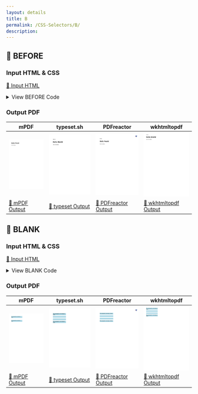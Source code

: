 ```yaml
---
layout: details
title: B
permalink: /CSS-Selectors/B/
description: 
---
```




## 🔬 BEFORE

### Input HTML & CSS

[📄 Input HTML](https://raw.githubusercontent.com/azettl/compare.html2pdf.tools/master//html/CSS%20Selectors/B/before.html)

<details>
    <summary>
        View BEFORE Code
    </summary>
    <pre><code class="hljs xml"><span class="hljs-meta">&lt;!DOCTYPE <span class="hljs-meta-keyword">html</span>&gt;</span>
<span class="hljs-comment">&lt;!-- Sample from https://css-tricks.com/almanac/selectors/a/after-and-before/ --&gt;</span>
<span class="hljs-tag">&lt;<span class="hljs-name">html</span> <span class="hljs-attr">lang</span>=<span class="hljs-string">"en"</span>&gt;</span>
    <span class="hljs-tag">&lt;<span class="hljs-name">head</span>&gt;</span>
        <span class="hljs-tag">&lt;<span class="hljs-name">style</span>&gt;</span><span class="css">
        <span class="hljs-selector-tag">div</span><span class="hljs-selector-pseudo">::before</span> {
  <span class="hljs-attribute">content</span>: <span class="hljs-string">"before"</span>;
}
        </span><span class="hljs-tag">&lt;/<span class="hljs-name">style</span>&gt;</span>
    <span class="hljs-tag">&lt;/<span class="hljs-name">head</span>&gt;</span>
    <span class="hljs-tag">&lt;<span class="hljs-name">body</span>&gt;</span>
        <span class="hljs-tag">&lt;<span class="hljs-name">div</span>&gt;</span>
            <span class="hljs-tag">&lt;<span class="hljs-name">h1</span>&gt;</span>Hello World<span class="hljs-tag">&lt;/<span class="hljs-name">h1</span>&gt;</span>    
            <span class="hljs-tag">&lt;<span class="hljs-name">p</span>&gt;</span>Test for before.<span class="hljs-tag">&lt;/<span class="hljs-name">p</span>&gt;</span>
        <span class="hljs-tag">&lt;/<span class="hljs-name">div</span>&gt;</span>
    <span class="hljs-tag">&lt;/<span class="hljs-name">body</span>&gt;</span>
<span class="hljs-tag">&lt;/<span class="hljs-name">html</span>&gt;</span></code><button class='button-code-copy'>📋 Copy Code</button></pre>
</details>

### Output PDF

| mPDF | typeset.sh | PDFreactor | wkhtmltopdf
|---------|---------|---------|---------|
| ![mPDF Preview](mpdf__html_CSS_Selectors_B_before.html.png) | ![typeset Preview](typeset__html_CSS_Selectors_B_before.html.png) | ![PDFreactor Preview](pdfreactor__html_CSS_Selectors_B_before.html.png) | ![wkhtmltopdf Preview](wkhtmltopdf__html_CSS_Selectors_B_before.html.png) |
| [📕 mPDF Output](mpdf__html_CSS_Selectors_B_before.html.pdf) | [📕 typeset Output](typeset__html_CSS_Selectors_B_before.html.pdf) | [📕 PDFreactor Output](pdfreactor__html_CSS_Selectors_B_before.html.pdf) | [📕 wkhtmltopdf Output](wkhtmltopdf__html_CSS_Selectors_B_before.html.pdf) |

## 🔬 BLANK

### Input HTML & CSS

[📄 Input HTML](https://raw.githubusercontent.com/azettl/compare.html2pdf.tools/master//html/CSS%20Selectors/B/blank.html)

<details>
    <summary>
        View BLANK Code
    </summary>
    <pre><code class="hljs xml"><span class="hljs-meta">&lt;!DOCTYPE <span class="hljs-meta-keyword">html</span>&gt;</span>
<span class="hljs-comment">&lt;!-- Sample from https://css-tricks.com/almanac/selectors/b/blank/ --&gt;</span>
<span class="hljs-tag">&lt;<span class="hljs-name">html</span> <span class="hljs-attr">lang</span>=<span class="hljs-string">"en"</span>&gt;</span>
    <span class="hljs-tag">&lt;<span class="hljs-name">head</span>&gt;</span>
        <span class="hljs-tag">&lt;<span class="hljs-name">style</span>&gt;</span><span class="css">
        <span class="hljs-selector-tag">p</span> {
  <span class="hljs-attribute">min-height</span>: <span class="hljs-number">30px</span>;
  <span class="hljs-attribute">width</span>: <span class="hljs-number">250px</span>;
  <span class="hljs-attribute">background-color</span>: lightblue;
}

<span class="hljs-selector-tag">p</span><span class="hljs-selector-pseudo">:blank</span> { <span class="hljs-attribute">display</span>: none; }

<span class="hljs-selector-tag">p</span><span class="hljs-selector-pseudo">:-moz-only-whitespace</span> { <span class="hljs-attribute">display</span>: none; } <span class="hljs-comment">/* Mozilla-only pseudo-class that works like :blank will */</span>
        </span><span class="hljs-tag">&lt;/<span class="hljs-name">style</span>&gt;</span>
    <span class="hljs-tag">&lt;/<span class="hljs-name">head</span>&gt;</span>
    <span class="hljs-tag">&lt;<span class="hljs-name">body</span>&gt;</span>
        <span class="hljs-tag">&lt;<span class="hljs-name">div</span> <span class="hljs-attr">class</span>=<span class="hljs-string">"blanks"</span>&gt;</span>
            <span class="hljs-tag">&lt;<span class="hljs-name">p</span>&gt;</span>This paragraph is not empty or blank.<span class="hljs-tag">&lt;/<span class="hljs-name">p</span>&gt;</span>
            <span class="hljs-tag">&lt;<span class="hljs-name">p</span>&gt;</span><span class="hljs-comment">&lt;!--this is empty and blank --&gt;</span><span class="hljs-tag">&lt;/<span class="hljs-name">p</span>&gt;</span>
            <span class="hljs-tag">&lt;<span class="hljs-name">p</span>&gt;</span>
              
              <span class="hljs-comment">&lt;!-- this is not empty, because it has whitespace. But it is blank.--&gt;</span>
              
            <span class="hljs-tag">&lt;/<span class="hljs-name">p</span>&gt;</span>
            <span class="hljs-tag">&lt;<span class="hljs-name">p</span>&gt;</span>This paragraph is not empty or blank.<span class="hljs-tag">&lt;/<span class="hljs-name">p</span>&gt;</span>
          <span class="hljs-tag">&lt;/<span class="hljs-name">div</span>&gt;</span>
    <span class="hljs-tag">&lt;/<span class="hljs-name">body</span>&gt;</span>
<span class="hljs-tag">&lt;/<span class="hljs-name">html</span>&gt;</span></code><button class='button-code-copy'>📋 Copy Code</button></pre>
</details>

### Output PDF

| mPDF | typeset.sh | PDFreactor | wkhtmltopdf
|---------|---------|---------|---------|
| ![mPDF Preview](mpdf__html_CSS_Selectors_B_blank.html.png) | ![typeset Preview](typeset__html_CSS_Selectors_B_blank.html.png) | ![PDFreactor Preview](pdfreactor__html_CSS_Selectors_B_blank.html.png) | ![wkhtmltopdf Preview](wkhtmltopdf__html_CSS_Selectors_B_blank.html.png) |
| [📕 mPDF Output](mpdf__html_CSS_Selectors_B_blank.html.pdf) | [📕 typeset Output](typeset__html_CSS_Selectors_B_blank.html.pdf) | [📕 PDFreactor Output](pdfreactor__html_CSS_Selectors_B_blank.html.pdf) | [📕 wkhtmltopdf Output](wkhtmltopdf__html_CSS_Selectors_B_blank.html.pdf) |


